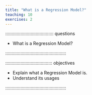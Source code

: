 ```yaml
---
title: "What is a Regression Model?"
teaching: 10
exercises: 2
---
```


:::::::::::::::::::::::::::::::::::::: questions 

- What is a Regression Model?

::::::::::::::::::::::::::::::::::::::::::::::::

::::::::::::::::::::::::::::::::::::: objectives

- Explain what a Regression Model is. 
- Understand its usages 

::::::::::::::::::::::::::::::::::::::::::::::::
